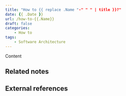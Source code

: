 ```yaml
---
title: "How to {{ replace .Name "-" " " | title }}?"
date: {{ .Date }}
url: /how-to-{{.Name}}
draft: false
categories:
    - How to
tags:
    - Software Architecture
---
```


Content

## Related notes


## External references

